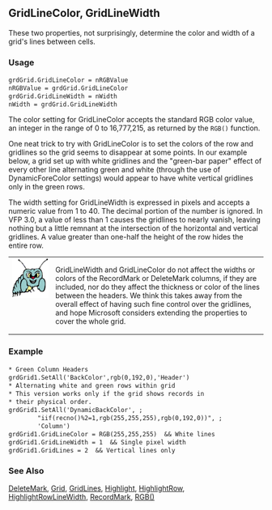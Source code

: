 ## GridLineColor, GridLineWidth

These two properties, not surprisingly, determine the color and width of a grid's lines between cells.

### Usage

```foxpro
grdGrid.GridLineColor = nRGBValue
nRGBValue = grdGrid.GridLineColor
grdGrid.GridLineWidth = nWidth
nWidth = grdGrid.GridLineWidth
```

The color setting for GridLineColor accepts the standard RGB color value, an integer in the range of 0 to 16,777,215, as returned by the `RGB()` function.

One neat trick to try with GridLineColor is to set the colors of the row and gridlines so the grid seems to disappear at some points. In our example below, a grid set up with white gridlines and the "green-bar paper" effect of every other line alternating green and white (through the use of DynamicForeColor settings) would appear to have white vertical gridlines only in the green rows.

The width setting for GridLineWidth is expressed in pixels and accepts a numeric value from 1 to 40. The decimal portion of the number is ignored. In VFP 3.0, a value of less than 1 causes the gridlines to nearly vanish, leaving nothing but a little remnant at the intersection of the horizontal and vertical gridlines. A value greater than one-half the height of the row hides the entire row.

<table>
<tr>
  <td width="17%" valign="top">
<img width="95" height="78" src="bug.gif">
  </td>
  <td width="83%">
  <p>GridLineWidth and GridLineColor do not affect the widths or colors of the RecordMark or DeleteMark columns, if they are included, nor do they affect the thickness or color of the lines between the headers. We think this takes away from the overall effect of having such fine control over the gridlines, and hope Microsoft considers extending the properties to cover the whole grid.</p>
  </td>
 </tr>
</table>

### Example

```foxpro
* Green Column Headers grdGrid1.SetAll('BackColor',rgb(0,192,0),'Header')
* Alternating white and green rows within grid
* This version works only if the grid shows records in
* their physical order.
grdGrid1.SetAll('DynamicBackColor', ;
        "iif(recno()%2=1,rgb(255,255,255),rgb(0,192,0))", ;
        'Column')
grdGrid1.GridLineColor = RGB(255,255,255)  && White lines
grdGrid1.GridLineWidth = 1  && Single pixel width
grdGrid1.GridLines = 2  && Vertical lines only
```
### See Also

[DeleteMark](s4g454.md), [Grid](s4g488.md), [GridLines](s4g504.md), [Highlight](s4g554.md), [HighlightRow](s4g554.md), [HighlightRowLineWidth](s4g554.md), [RecordMark](s4g454.md), [RGB()](s4g455.md)